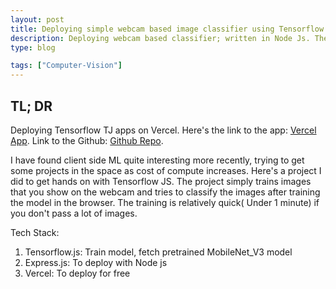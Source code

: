 ```yaml
---
layout: post
title: Deploying simple webcam based image classifier using Tensorflow
description: Deploying webcam based classifier; written in Node Js. The model is relatively light and trains on the browser. Checkout the app here <a href = "https://tfjs-2-classification.vercel.app" target="_blank">Vercel App</a>. 
type: blog

tags: ["Computer-Vision"]
---
```


## TL; DR
Deploying Tensorflow TJ apps on Vercel. Here's the link to the app: <a href = "https://tfjs-2-classification.vercel.app" target="_blank">Vercel App</a>.
Link to the Github: <a href = "https://github.com/97harsh/TFJS-Webcam-Classification" target="_blank">Github Repo</a>.


I have found client side ML quite interesting more recently, trying to get some projects in the space as cost of compute increases. Here's a project I did to get hands on with Tensorflow JS. The project simply trains images that you show on the webcam and tries to classify the images after training the model in the browser. The training is relatively quick( Under 1 minute) if you don't pass a lot of images.

Tech Stack:
1. Tensorflow.js: Train model, fetch pretrained MobileNet_V3 model
2. Express.js: To deploy with Node js
3. Vercel: To deploy for free


